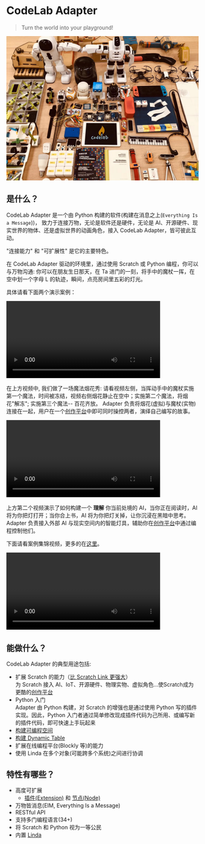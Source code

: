 # CodeLab Adapter

> Turn the world into your playground!

![](img/adapter_party.jpeg)

## 是什么？

CodeLab Adapter 是一个由 Python 构建的软件(构建在消息之上(`Everything Is a Message`))， 致力于连接万物，无论是软件还是硬件，无论是 AI、开源硬件、现实世界的物体、还是虚拟世界的动画角色，接入 CodeLab Adapter，皆可彼此互动。

"连接能力" 和 "可扩展性" 是它的主要特色。

在 CodeLab Adapter 驱动的环境里，通过使用 Scratch 或 Python 编程，你可以与万物沟通: 你可以在朋友生日那天，在 Ta 进门的一刻，将手中的魔杖一挥，在空中划一个字母 L 的轨迹，瞬间，点亮房间里五彩的灯光。 <!--你可以让环境识别出你的运动，进而制作一个体感游戏, 或是让整个空间变得智能。-->

具体请看下面两个演示案例：

<video width=80% src="/video/IMG_0657_1598435455275317.mp4" controls="controls"></video>

在上方视频中, 我们做了一场魔法烟花秀: 请看视频左侧，当挥动手中的魔杖实施第一个魔法，时间被冻结，视频右侧烟花静止在空中；实施第二个魔法，将烟花"解冻"; 实施第三个魔法-- 百花齐放。 Adapter 负责将烟花(虚拟)与魔杖(实物)连接在一起，用户在一个[创作平台](https://create.codelab.club/projects/editor)中即可同时操控两者，演绎自己编写的故事。


<!--阐述它
Adapter里干了啥

在上述的例子中

假设 你是Scratch用户

如果之前接触过编程(诸如Python)
-->

<video width=80%  src="/video/%E8%AF%BB%E4%B9%A6%E4%B8%8E%E6%80%9D%E8%80%83.mp4" controls="controls"></video>

上方第二个视频演示了如何构建一个 **理解** 你当前处境的 AI，当你正在阅读时，AI 将为你把灯打开；当你合上书，AI 将为你把灯关掉，让你沉浸在黑暗中思考。 Adapter 负责接入外部 AI 与现实空间内的智能灯具，辅助你在[创作平台](https://create.codelab.club/projects/editor)中通过编程控制他们。

下面请看案例集锦视频，更多的在[这里](https://codelab.club/projects)。

<!--综合案例-->

<video width=80% src="https://scratch3-files.just4fun.site/CodeLabVideos3_5m.mp4" controls="controls"></video>

<!--
CodeLab Adapter 的一个典型用例，是将任何有趣的东西接入 Scratch 3.0，接入之后你便能用 Scratch 3.0 的积木来操控它，让它与任何接入 Scratch 3.0 的物体互动。无论是来自现实世界的物体，还是来自虚拟世界的 AI 或动画角色，都能彼此互动，我们不想针对某个硬件产品发布一个客户端，我们相信创意来自广泛的连接，我们致力于做一个中立的东西，将 Scratch 3.0 连接到更广阔的领域，我们想做到[宽围墙](http://learn.media.mit.edu/lcl/weeks/week5/)。
-->

<!--todo 视频-->

## 能做什么？

CodeLab Adapter 的典型用途包括:

-   扩展 Scratch 的能力（[比 Scratch Link 更强大](/user_guide/FAQ/#scratch-link)）  
    为 Scratch 接入 AI、IoT、开源硬件、物理实物、虚拟角色...使Scratch成为更酷的[创作平台](https://create.codelab.club/projects/editor)
-   Python 入门  
    Adapter 由 Python 构建，对 Scratch 的增强也是通过使用 Python 写的插件实现。因此，Python 入门者通过简单修改现成插件代码为己所用、或编写新的插件代码，即可快速上手玩起来
-   [构建可编程空间](https://codelab.club/blog/2020/04/29/%E5%8F%AF%E7%BC%96%E7%A8%8B%E7%A9%BA%E9%97%B4/)
-   [构建 Dynamic Table](https://codelab.club/blog/2020/05/31/DynamicTable/)
-   扩展在线编程平台(Blockly 等)的能力
-   使用 Linda 在多个对象(可能跨多个系统)之间进行协调

## 特性有哪些？

-   高度可扩展
    -   [插件(Extension)](/dev_guide/helloworld/) 和 [节点(Node)](/dev_guide/Adapter-Node/)
-   万物皆消息(EIM, Everything Is a Message)
-   RESTful API
-   支持多门编程语言(34+)
-   将 Scratch 和 Python 视为一等公民
-   内置 [Linda](https://adapter.codelab.club/user_guide/Linda/)

<!--看两个视频-->

<!--

CodeLab Adapter 是一个跨平台跨语言的通用工具，你可以在多个平台上,将多种编程语言作为它的 client， 详情参考[Architecture](/dev_guide/Architecture/)。除了 Scratch 3.0，CodeLab Adapter 目前也支持 Blockly、Python、JavaScript、SmallTalk，更多的编程语言支持目前还在开发中。

以下是一些接入列表:

### 硬件相关

-   [micro:bit](http://microbit.org/)
-   [Arduino](https://www.arduino.cc/)
-   [Cozmo](https://www.anki.com/en-us/cozmo)
-   [Vector](https://www.anki.com/en-us/vector)
-   [BB8](https://store.sphero.com/products/bb-8-by-sphero)
-   [树莓派](https://www.raspberrypi.org/)
-   [智能家居](https://wwj718.github.io/scratch3-smart-home.html)
-   [Switch Labo](https://labo.nintendo.com/)
-   [Switch Joy-Con](https://www.nintendo.com/switch/)
-   四轴飞行器
    -   [Parrot](http://www.parrot.com.cn) 的 3 个型号
    -   DJI Tello
-   [优必选 Alpha 系列机器人](https://www.ubtrobot.com/cn/products/e-bot/)
-   Leju Robot
    -   Pando
    -   Aelos
-   脑电波传感器
-   掌控板
-   眼动仪
-   ...

### AI 相关

-   [微软认知服务](https://azure.microsoft.com/zh-cn/services/cognitive-services/)
-   [本地化的机器视觉](https://js.tensorflow.org/)
-   [OpenCV](https://opencv.org/)
-   [TensorFlow](https://github.com/tensorflow/tensorflow)
-   Object Tracking
-   一些简单的本地自然语言处理（移植了 MIT Media Lab 的实验项目）
-   ...

### 软件相关

-   blender
-   WeChat
-   HCI
-   ...

CodeLab Adapter 采用[插件式的设计](/dev_guide/Architecture/)，允许你自己动手写插件来拓展它，[开发手册](/dev_guide/helloworld/)将教会大家如何通过短短几行代码来自定义插件。

如果你有什么心仪的玩具，我们没有考虑到的，你可以将其自行接入。诸如我把童年玩的四驱车接入了进来：

<video width=40% src="/video/1539392124109888.mp4" controls="controls"></video>
-->

<!--todo 网站结构介绍-->
